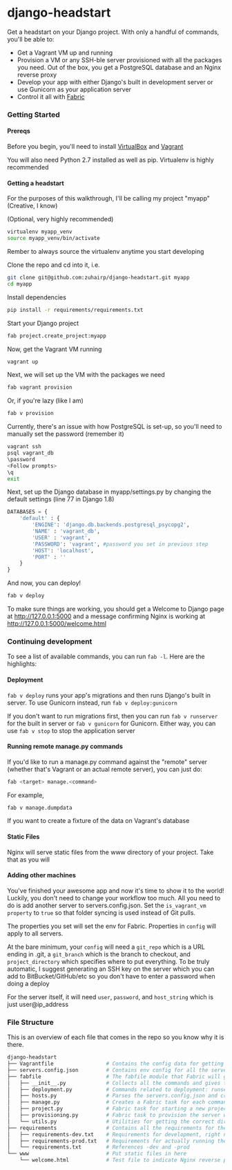 # django-headstart

Get a headstart on your Django project. With only a handful of commands, you'll be able to:
* Get a Vagrant VM up and running
* Provision a VM or any SSH-ble server provisioned with all the packages you need. Out of the box, you get a PostgreSQL database and an Nginx reverse proxy
* Develop your app with either Django's built in development server or use Gunicorn as your application server
* Control it all with [Fabric](http://www.fabfile.org/)

### Getting Started

#### Prereqs
Before you begin, you'll need to install [VirtualBox](https://www.virtualbox.org/) and [Vagrant](https://www.vagrantup.com/)

You will also need Python 2.7 installed as well as pip. Virtualenv is highly recommended

#### Getting a headstart
For the purposes of this walkthrough, I'll be calling my project "myapp" (Creative, I know)

(Optional, very highly recommended)
```bash
virtualenv myapp_venv
source myapp_venv/bin/activate
```
Rember to always source the virtualenv anytime you start developing

Clone the repo and cd into it, i.e.

```bash
git clone git@github.com:zuhairp/django-headstart.git myapp
cd myapp
```

Install dependencies
```bash
pip install -r requirements/requirements.txt
```

Start your Django project
```bash
fab project.create_project:myapp 
```

Now, get the Vagrant VM running
```bash
vagrant up
```

Next, we will set up the VM with the packages we need
```bash
fab vagrant provision
```
Or, if you're lazy (like I am)
```bash
fab v provision
```

Currently, there's an issue with how PostgreSQL is set-up, so you'll need to manually set the password (remember it)
```bash
vagrant ssh
psql vagrant_db
\password
<Follow prompts>
\q
exit
```

Next, set up the Django database in myapp/settings.py by changing the default settings (line 77 in Django 1.8)

```python
DATABASES = {
	'default' : {
    	'ENGINE': 'django.db.backends.postgresql_psycopg2',
        'NAME' : 'vagrant_db',
        'USER' : 'vagrant',
        'PASSWORD': 'vagrant', #password you set in previous step
        'HOST': 'localhost',
        'PORT' : ''
    }
}
```

And now, you can deploy!

```bash
fab v deploy
```

To make sure things are working, you should get a Welcome to Django page at http://127.0.0.1:5000 and a message confirming Nginx is working at http://127.0.0.1:5000/welcome.html

### Continuing development
To see a list of available commands, you can run ``` fab -l ```. Here are the highlights:

#### Deployment
```fab v deploy``` runs your app's migrations and then runs Django's built in server. To use Gunicorn instead, run ```fab v deploy:gunicorn```

If you don't want to run migrations first, then you can run ```fab v runserver``` for the built in server or ```fab v gunicorn``` for Gunicorn. Either way, you can use ```fab v stop``` to stop the application server

#### Running remote manage.py commands
If you'd like to run a manage.py command against the "remote" server (whether that's Vagrant or an actual remote server), you can just do:

```bash
fab <target> manage.<command>
``` 

For example, 
```bash
fab v manage.dumpdata
```
If you want to create a fixture of the data on Vagrant's database

#### Static Files
Nginx will serve static files from the www directory of your project. Take that as you will

#### Adding other machines
You've finished your awesome app and now it's time to show it to the world! Luckily, you don't need to change your workflow too much. All you need to do is add another server to servers.config.json. Set the ```is_vagrant_vm property``` to ``` true ``` so that folder syncing is used instead of Git pulls. 

The properties you set will set the env for Fabric. Properties in ```config``` will apply to all servers. 

At the bare minimum, your ```config``` will need a ```git_repo``` which is a URL ending in .git, a ```git_branch``` which is the branch to checkout, and ```project_directory``` which specifies where to put everything.
To be truly automatic, I suggest generating an SSH key on the server which you can add to BitBucket/GitHub/etc so you don't have to enter a password when doing a deploy

For the server itself, it will need ```user```, ```password```, and ```host_string``` which is just user@ip_address

### File Structure
This is an overview of each file that comes in the repo so you know why it is there.

```bash
django-headstart
├── Vagrantfile					# Contains the config data for getting the Vagrant VM up
├── servers.config.json 		# Contains env config for all the server targets for Fabric
├── fabfile						# The fabfile module that Fabric will get its commands from
│   ├── __init__.py				# Collects all the commands and gives them nice names
│   ├── deployment.py			# Commands related to deployment: runserver, gunicorn, deploy, stop
│   ├── hosts.py				# Parses the servers.config.json and creates a Fabric task for each
│   ├── manage.py				# Creates a Fabric task for each command in manage.py
│   ├── project.py				# Fabric task for starting a new project
│   ├── provisioning.py			# Fabric task to provision the server with the proper packages
│   └── utils.py				# Utilities for getting the correct directories and stuff
├── requirements				# Contains all the requirements for the project
│   ├── requirements-dev.txt	# Requirements for development, right now just Fabric and fabtools
│   ├── requirements-prod.txt   # Requirements for actually running the app, i.e. everything not Fabric
│   └── requirements.txt		# References -dev and -prod
└── www							# Put static files in here
    └── welcome.html			# Test file to indicate Nginx reverse proxy is working
```



